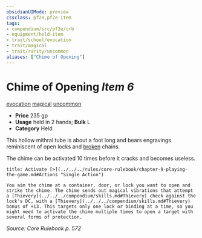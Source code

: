 ```yaml
---
obsidianUIMode: preview
cssclass: pf2e,pf2e-item
tags:
- compendium/src/pf2e/crb
- equipment/held-item
- trait/school/evocation
- trait/magical
- trait/rarity/uncommon
aliases: ["Chime of Opening"]
---
```

# Chime of Opening *Item 6*  
[evocation](evocation.md)  [magical](magical.md)  [uncommon](uncommon.md)  

- **Price** 235 gp
- **Usage** held in 2 hands; **Bulk** L
- **Category** Held

This hollow mithral tube is about a foot long and bears engravings reminiscent of open locks and [broken](conditions.md#Broken) chains.

The chime can be activated 10 times before it cracks and becomes useless.

```ad-embed-ability
title: Activate [>](../../../rules/core-rulebook/chapter-9-playing-the-game.md#Actions "Single Action")

You aim the chime at a container, door, or lock you want to open and strike the chime. The chime sends out magical vibrations that attempt a [Thievery](../../../compendium/skills.md#Thievery) check against the lock's DC, with a [Thievery](../../../compendium/skills.md#Thievery) bonus of +13. This targets only one lock or binding at a time, so you might need to activate the chime multiple times to open a target with several forms of protection.
```

*Source: Core Rulebook p. 572*
